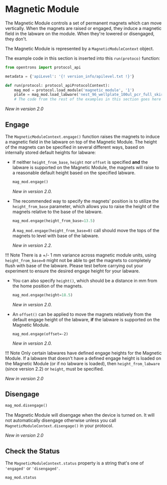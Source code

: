 # Magnetic Module

The Magnetic Module controls a set of permanent magnets which can move
vertically. When the magnets are raised or engaged, they induce a
magnetic field in the labware on the module. When they're lowered or
disengaged, they don't.

The Magnetic Module is represented by a
`MagneticModuleContext` object.

The example code in this section is inserted into this `run(protoco)` function:

```python
from opentrons import protocol_api

metadata = {'apiLevel': '{! version_info/apilevel.txt !}'}

def run(protocol: protocol_apiProtocolContext):
    mag_mod = protocol.load_module('magnetic module', '1')
    plate = mag_mod.load_labware('nest_96_wellplate_100ul_pcr_full_skirt')
    # The code from the rest of the examples in this section goes here
```

_New in version 2.0_

## Engage

The `MagneticModuleContext.engage()`
function raises the magnets to induce a magnetic field in the labware on
top of the Magnetic Module. The height of the magnets can be specified
in several different ways, based on internally stored default heights
for labware:

-   If neither `height_from_base`, `height` nor `offset` is specified
    **and** the labware is supported on the Magnetic Module, the magnets
    will raise to a reasonable default height based on the specified
    labware.

    ```python
    mag_mod.engage()
    ```

    _New in version 2.0._

-   The recommended way to specify the magnets' position is to utilize
    the `height_from_base` parameter, which allows you to raise the
    height of the magnets relative to the base of the labware.

    ```python
    mag_mod.engage(height_from_base=13.5)
    ```

    A `mag_mod.engage(height_from_base=0)` call should move the tops of
    the magnets to level with base of the labware.

    _New in version 2.2._

!!! Note
    There is a +/- 1 mm variance across magnetic module units, using
    `height_from_base=0` might not be able to get the magnets to completely
    flush with base of the labware. Please test before carrying out your
    experiment to ensure the desired engage height for your labware.


-   You can also specify `height()`, which should be a distance in mm from
    the home position of the magnets.

    ```python
    mag_mod.engage(height=18.5)
    ```

    _New in version 2.0._

-   An `offset()` can be applied to move the magnets relatively from the
    default engage height of the labware, **if** the labware is
    supported on the Magnetic Module.

    ```
    mag_mod.engage(offset=-2)
    ```

    _New in version 2.0._

!!! Note
    Only certain labwares have defined engage heights for the Magnetic
    Module. If a labware that doesn't have a defined engage height is
    loaded on the Magnetic Module (or if no labware is loaded), then
    `height_from_labware` (since version 2.2) or `height`, must be
    specified.


_New in version 2.0_

## Disengage

```python
mag_mod.disengage()
```

The Magnetic Module will disengage when the device is turned on. It will
not automatically disengage otherwise unless you call
`MagneticModuleContext.disengage()` in
your protocol.

_New in version 2.0_

## Check the Status

The `MagneticModuleContext.status`
property is a string that's one of `'engaged'` or `'disengaged'`.

```python
mag_mod.status
```